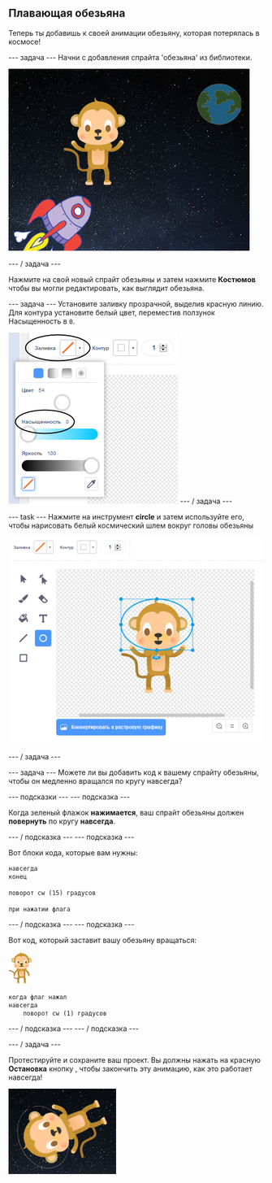 ## Плавающая обезьяна

Теперь ты добавишь к своей анимации обезьяну, которая потерялась в космосе!

\--- задача \--- Начни с добавления спрайта 'обезьяна' из библиотеки.

![Добавление спрайта обезьяны](images/space-monkey-sprite.png)

\--- / задача \---

Нажмите на свой новый спрайт обезьяны и затем нажмите **Костюмов** чтобы вы могли редактировать, как выглядит обезьяна.

\--- задача \--- Установите заливку прозрачной, выделив красную линию. Для контура установите белый цвет, переместив ползунок Насыщенность в `0`.

![Сделать белый цвет](images/make-white.png) \--- / задача \---

\--- task \--- Нажмите на инструмент **circle** и затем используйте его, чтобы нарисовать белый космический шлем вокруг головы обезьяны

![Космический шлем обезьяны](images/space-monkey-edit.png)

\--- / задача \---

\--- задача \--- Можете ли вы добавить код к вашему спрайту обезьяны, чтобы он медленно вращался по кругу навсегда?

\--- подсказки \--- \--- подсказка \---

Когда зеленый флажок **нажимается**, ваш спрайт обезьяны должен **повернуть** по кругу **навсегда**.

\--- / подсказка \--- \--- подсказка \---

Вот блоки кода, которые вам нужны:

```blocks3
навсегда
конец

поворот cw (15) градусов

при нажатии флага
```

\--- / подсказка \--- \--- подсказка \---

Вот код, который заставит вашу обезьяну вращаться:

![Обезьяна спрайт](images/sprite-monkey.png)

```blocks3
когда флаг нажал
навсегда
    поворот cw (1) градусов
```

\--- / подсказка \--- \--- / подсказка \---

\--- / задача \---

Протестируйте и сохраните ваш проект. Вы должны нажать на красную **Остановка** кнопку , чтобы закончить эту анимацию, как это работает навсегда!

![Испытайте вращающуюся обезьяну](images/space-spin-test.png)